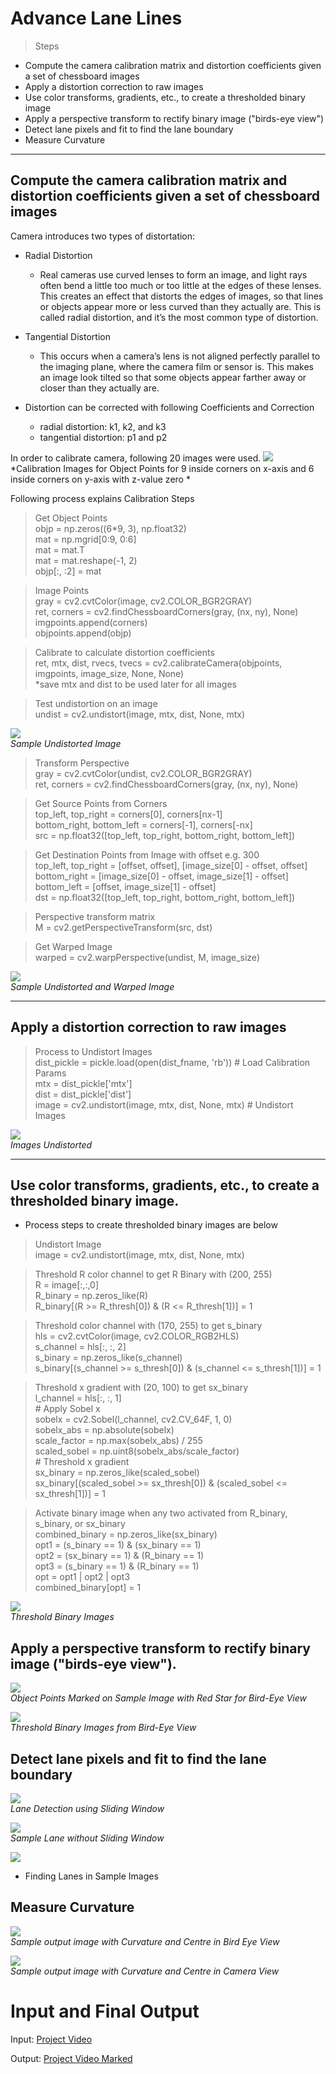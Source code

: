 # Advance Lane Lines
> Steps
* Compute the camera calibration matrix and distortion coefficients given a set of chessboard images
* Apply a distortion correction to raw images
* Use color transforms, gradients, etc., to create a thresholded binary image
* Apply a perspective transform to rectify binary image ("birds-eye view")
* Detect lane pixels and fit to find the lane boundary
* Measure Curvature

---
## Compute the camera calibration matrix and distortion coefficients given a set of chessboard images
Camera introduces two types of distortation:
* Radial Distortion
    * Real cameras use curved lenses to form an image, and light rays often bend a little too much or too little at the edges of these lenses. This creates an effect that distorts the edges of images, so that lines or objects appear more or less curved than they actually are. This is called radial distortion, and it’s the most common type of distortion.
* Tangential Distortion
    * This occurs when a camera’s lens is not aligned perfectly parallel to the imaging plane, where the camera film or sensor is. This makes an image look tilted so that some objects appear farther away or closer than they actually are.
    
* Distortion can be corrected with following Coefficients and Correction
    * radial distortion: k1, k2, and k3
    * tangential distortion: p1 and p2
    
In order to calibrate camera, following 20 images were used.
![](images/calibration.png)<br>
*Calibration Images for Object Points for 9 inside corners on x-axis and 6 inside corners on y-axis with z-value zero *

Following process explains Calibration Steps

> Get Object Points  
objp = np.zeros((6*9, 3), np.float32)  
mat = np.mgrid[0:9, 0:6]  
mat = mat.T  
mat = mat.reshape(-1, 2)  
objp[:, :2] = mat   

> Image Points  
gray = cv2.cvtColor(image, cv2.COLOR_BGR2GRAY)  
ret, corners = cv2.findChessboardCorners(gray, (nx, ny), None)  
imgpoints.append(corners)  
objpoints.append(objp)  

> Calibrate to calculate distortion coefficients  
ret, mtx, dist, rvecs, tvecs = cv2.calibrateCamera(objpoints, imgpoints, image_size, None, None)  
*save mtx and dist to be used later for all images  

>  Test undistortion on an image  
undist = cv2.undistort(image, mtx, dist, None, mtx)  

![](images/undistort_sample.png)  
*Sample Undistorted Image*


> Transform Perspective  
gray = cv2.cvtColor(undist, cv2.COLOR_BGR2GRAY)  
ret, corners = cv2.findChessboardCorners(gray, (nx, ny), None)  

> Get Source Points from Corners  
top_left, top_right = corners[0], corners[nx-1]  
bottom_right, bottom_left = corners[-1], corners[-nx]  
src = np.float32([top_left, top_right, bottom_right, bottom_left])  

> Get Destination Points from Image with offset e.g. 300  
top_left, top_right = [offset, offset], [image_size[0] - offset, offset]    
bottom_right = [image_size[0] - offset, image_size[1] - offset]    
bottom_left = [offset, image_size[1] - offset]  
dst = np.float32([top_left, top_right, bottom_right, bottom_left])  

> Perspective transform matrix  
M = cv2.getPerspectiveTransform(src, dst)

> Get Warped Image  
warped = cv2.warpPerspective(undist, M, image_size)  


![](images/undistort_warp_sample.png)  
*Sample Undistorted and Warped Image*  

---
## Apply a distortion correction to raw images

> Process to Undistort Images  
dist_pickle = pickle.load(open(dist_fname, 'rb'))  # Load Calibration Params    
mtx = dist_pickle['mtx']  
dist = dist_pickle['dist']  
image = cv2.undistort(image, mtx, dist, None, mtx) # Undistort  Images  

![](images/undistort_images.png)  
*Images Undistorted*  


---
## Use color transforms, gradients, etc., to create a thresholded binary image.
* Process steps to create thresholded binary images are below

> Undistort Image  
image = cv2.undistort(image, mtx, dist, None, mtx)   

> Threshold R color channel to get R Binary with (200, 255)  
R = image[:,:,0]  
R_binary = np.zeros_like(R)  
R_binary[(R >= R_thresh[0]) & (R <= R_thresh[1])] = 1  

> Threshold color channel with (170, 255) to get s_binary  
hls = cv2.cvtColor(image, cv2.COLOR_RGB2HLS)  
s_channel = hls[:, :, 2]  
s_binary = np.zeros_like(s_channel)  
s_binary[(s_channel >= s_thresh[0]) & (s_channel <= s_thresh[1])] = 1  

> Threshold x gradient with (20, 100) to get sx_binary  
l_channel = hls[:, :, 1]  
\# Apply Sobel x  
sobelx = cv2.Sobel(l_channel, cv2.CV_64F, 1, 0)  
sobelx_abs = np.absolute(sobelx)  
scale_factor = np.max(sobelx_abs) / 255  
scaled_sobel = np.uint8(sobelx_abs/scale_factor)  
\# Threshold x gradient  
sx_binary = np.zeros_like(scaled_sobel)  
sx_binary[(scaled_sobel >= sx_thresh[0]) & (scaled_sobel <= sx_thresh[1])] = 1   


> Activate binary image when any two activated from R_binary, s_binary, or sx_binary  
combined_binary = np.zeros_like(sx_binary)  
opt1 = (s_binary == 1) & (sx_binary == 1)  
opt2 = (sx_binary == 1) & (R_binary == 1)    
opt3 = (s_binary == 1) & (R_binary == 1)  
opt = opt1 | opt2 | opt3  
combined_binary[opt] = 1   


![](images/threshold_binary_images.png)  
*Threshold Binary Images*  




## Apply a perspective transform to rectify binary image ("birds-eye view").
![](images/sample_corners.png)<br>
*Object Points Marked on Sample Image with Red Star for Bird-Eye View*

![](images/bird_eye_images.png)<br>
*Threshold Binary Images from Bird-Eye View*


## Detect lane pixels and fit to find the lane boundary
![](images/sliding_sample.png)<br>
*Lane Detection using Sliding Window*

![](images/sample_lane.png)<br>
*Sample Lane without Sliding Window*

![](images/lane_images.png)<br>
* Finding Lanes in Sample Images 


## Measure Curvature
![](images/sample_output_bird_eye.png)<br>
*Sample output image with Curvature and Centre in Bird Eye View*

![](images/sample_output.png)<br>
*Sample output image with Curvature and Centre in Camera View*


# Input and Final Output

Input: [Project Video](data/project_video.mp4)

Output: [Project Video Marked](data/project_video_marked.mp4)


